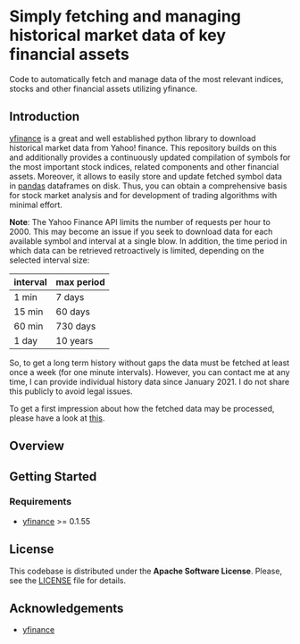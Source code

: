 # Simply fetching and managing historical market data of key financial assets
Code to automatically fetch and manage data of the most relevant indices, stocks and other financial assets utilizing yfinance.


## Introduction

[yfinance](https://github.com/ranaroussi/yfinance) is a great and well established python library to download historical market data from Yahoo! finance. This repository builds on this and additionally provides a continuously updated compilation of symbols for the most important stock indices, related components and other financial assets. Moreover, it allows to easily store and update fetched symbol data in [pandas](https://github.com/pandas-dev/pandas) dataframes on disk. Thus, you can obtain a comprehensive basis for stock market analysis and for development of trading algorithms with minimal effort.

**Note**: The Yahoo Finance API limits the number of requests per hour to 2000. This may become an issue if you seek to download data for each available symbol and interval at a single blow. In addition, the time period in which data can be retrieved retroactively is limited, depending on the selected interval size:

| interval  | max period |
| ------------- | ------------- |
| 1 min  | 7 days  |
| 15 min  | 60 days  |
| 60 min  | 730 days  |
| 1 day  | 10 years  |

So, to get a long term history without gaps the data must be fetched at least once a week (for one minute intervals). However, you can contact me at any time, I can provide individual history data since January 2021. I do not share this publicly to avoid legal issues.

To get a first impression about how the fetched data may be processed, please have a look at [this](https://github.com/neongelb/deep-financial-market-analysis).

## Overview

## Getting Started
### Requirements
- [yfinance](https://github.com/ranaroussi/yfinance) >= 0.1.55

## License
This codebase is distributed under the **Apache Software License**. Please, see the [LICENSE](LICENSE) file for details.


## Acknowledgements
- [yfinance](https://github.com/ranaroussi/yfinance)




